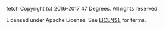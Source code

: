 fetch
Copyright (c) 2016-2017 47 Degrees.  All rights reserved.

Licensed under Apache License. See [LICENSE](LICENSE) for terms.